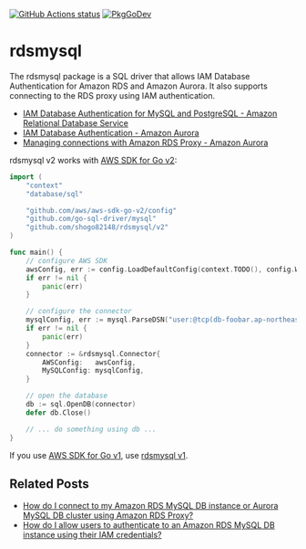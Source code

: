 [![GitHub Actions status](https://github.com/shogo82148/rdsmysql/workflows/Test/badge.svg)](https://github.com/shogo82148/rdsmysql)
[![PkgGoDev](https://pkg.go.dev/badge/github.com/shogo82148/rdsmysql/v2)](https://pkg.go.dev/github.com/shogo82148/rdsmysql/v2)

# rdsmysql

The rdsmysql package is a SQL driver that allows IAM Database Authentication for Amazon RDS and Amazon Aurora.
It also supports connecting to the RDS proxy using IAM authentication.

- [IAM Database Authentication for MySQL and PostgreSQL - Amazon Relational Database Service](https://docs.aws.amazon.com/AmazonRDS/latest/UserGuide/UsingWithRDS.IAMDBAuth.html)
- [IAM Database Authentication - Amazon Aurora](https://docs.aws.amazon.com/AmazonRDS/latest/AuroraUserGuide/UsingWithRDS.IAMDBAuth.html)
- [Managing connections with Amazon RDS Proxy - Amazon Aurora](https://docs.aws.amazon.com/AmazonRDS/latest/AuroraUserGuide/rds-proxy.html#rds-proxy-connecting-iam)

rdsmysql v2 works with [AWS SDK for Go v2](https://github.com/aws/aws-sdk-go-v2):

```go
import (
	"context"
	"database/sql"

	"github.com/aws/aws-sdk-go-v2/config"
	"github.com/go-sql-driver/mysql"
	"github.com/shogo82148/rdsmysql/v2"
)

func main() {
	// configure AWS SDK
	awsConfig, err := config.LoadDefaultConfig(context.TODO(), config.WithRegion("ap-northeast-1"))
	if err != nil {
		panic(err)
	}

	// configure the connector
	mysqlConfig, err := mysql.ParseDSN("user:@tcp(db-foobar.ap-northeast-1.rds.amazonaws.com:3306)/")
	if err != nil {
		panic(err)
	}
	connector := &rdsmysql.Connector{
		AWSConfig:   awsConfig,
		MySQLConfig: mysqlConfig,
	}

	// open the database
	db := sql.OpenDB(connector)
	defer db.Close()

	// ... do something using db ...
}
```

If you use [AWS SDK for Go v1](https://github.com/aws/aws-sdk-go), use [rdsmysql v1](https://pkg.go.dev/github.com/shogo82148/rdsmysql).

## Related Posts

- [How do I connect to my Amazon RDS MySQL DB instance or Aurora MySQL DB cluster using Amazon RDS Proxy?](https://aws.amazon.com/premiumsupport/knowledge-center/rds-aurora-mysql-connect-proxy/)
- [How do I allow users to authenticate to an Amazon RDS MySQL DB instance using their IAM credentials?](https://aws.amazon.com/premiumsupport/knowledge-center/users-connect-rds-iam/)
